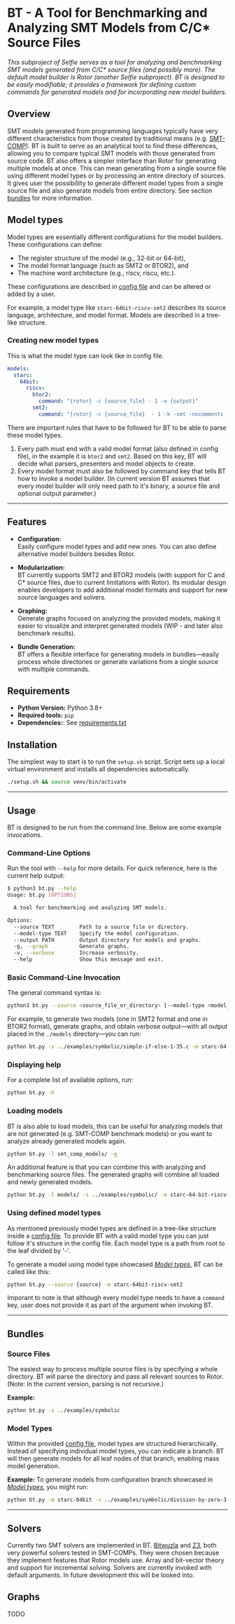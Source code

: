 # BT - A Tool for Benchmarking and Analyzing SMT Models from C/C* Source Files

_This subproject of Selfie serves as a tool for analyzing and benchmarking SMT models generated from C/C* source files (and possibly more). The default model builder is Rotor (another Selfie subproject). BT is designed to be easily modifiable; it provides a framework for defining custom commands for generated models and for incorporating new model builders._

## Overview

SMT models generated from programming languages typically have very different characteristics from those created by traditional means (e.g. [SMT-COMP](https://smt-comp.github.io)). BT is built to serve as an analytical tool to find these differences, allowing you to compare typical SMT models with those generated from source code. BT also offers a simpler interface than Rotor for generating multiple models at once. This can mean generating from a single source file using different model types or by processing an entire directory of sources. It gives user the possibillity to generate different model types from a single source file and also generate models from entire directory. See section [bundles](#bundles) for more information.

## Model types
Model types are essentially different configurations for the model builders. These configurations can define:
- The register structure of the model (e.g., 32-bit or 64-bit),
- The model format language (such as SMT2 or BTOR2), and
- The machine word architecture (e.g., riscv, riscu, etc.).

These configurations are described in [config file](config.yml) and can be altered or added by a user.

For example, a model type like `starc-64bit-riscv-smt2` describes its source language, architecture, and model format. Models are described in a tree-like structure.

### Creating new model types
<a id="config-snippet"></a>
This is what the model type can look like in config file.
```yaml
models:
  starc:
    64bit:
      riscv: 
        btor2:
          command: "{rotor} -c {source_file} - 1 -o {output}"
        smt2: 
          command: "{rotor} -c {source_file}  - 1 -k -smt -nocomments -o {output}"
```
There are important rules that have to be followed for BT to be able to parse these model types.

1. Every path must end with a valid model format (also defined in config file), in the example it is `btor2` and `smt2`. Based on this key, BT will decide what parsers, presenters and model objects to create.
2. Every model format must also be followed by command key that tells BT how to invoke a model builder. (In current version BT assumes that every model builder will only need path to it's binary, a source file and optional output parameter.) 

---

## Features

- **Configuration:**  
  Easily configure model types and add new ones. You can also define alternative model builders besides Rotor.

- **Modularization:**  
  BT currently supports SMT2 and BTOR2 models (with support for C and C* source files, due to current limitations with Rotor). Its modular design enables developers to add additional model formats and support for new source languages and solvers.

- **Graphing:**  
  Generate graphs focused on analyzing the provided models, making it easier to visualize and interpret generated models (WIP - and later also benchmark results).

- **Bundle Generation:**  
  BT offers a flexible interface for generating models in bundles—easily process whole directories or generate variations from a single source with multiple commands.

## Requirements
- **Python Version:** Python 3.8+
- **Required tools:** `pip`
- **Dependencies:**: See [requirements.txt](requirements.txt)

## Installation

The simplest way to start is to run the `setup.sh` script. Script sets up a local virtual environment and installs all dependencies automatically.

```bash
./setup.sh && source venv/bin/activate
```
---
## Usage

BT is designed to be run from the command line. Below are some example invocations.
### Command-Line Options
Run the tool with `--help` for more details. For quick reference, here is the current help output:

```bash
$ python3 bt.py --help
Usage: bt.py [OPTIONS]

  A tool for benchmarking and analyzing SMT models.

Options:
  --source TEXT        Path to a source file or directory.
  --model-type TEXT    Specify the model configuration.
  --output PATH        Output directory for models and graphs.
  -g, --graph          Generate graphs.
  -v, --verbose        Increase verbosity.
  --help               Show this message and exit.
```
### Basic Command-Line Invocation

The general command syntax is:

```bash
python3 bt.py --source <source_file_or_directory> [--model-type <model_type>] [options]
```

For example, to generate two models (one in SMT2 format and one in BTOR2 format), generate graphs, and obtain verbose output—with all output placed in the `./models` directory—you can run:
```bash
python bt.py -s ../examples/symbolic/simple-if-else-1-35.c -m starc-64-bit-riscv -o ./models -g -v
```

### Displaying help
For a complete list of available options, run:
```bash
python bt.py -h
```

### Loading models
BT is also able to load models, this can be useful for analyzing models that are not generated (e.g. SMT-COMP benchmark models) or you want to analyze already generated models again.
```bash
python bt.py -l smt_comp_models/ -g
```
 An additional feature is that you can combine this with analyzing and benchmarking source files. The generated graphs will combine all loaded and newly generated models.
 ```bash
 python bt.py -l models/ -s ../examples/symbolic/ -m starc-64-bit-riscv-smt2 -g -v
 ```

### Using defined model types
As mentioned previously model types are defined in a tree-like structure inside a [config file](config.yml). To provide BT with a valid model type you can just follow it's structure in the config file. Each model type is a path from root to the leaf divided by '-'.


To generate a model using model type showcased [_Model types_](#config-snippet), BT can be called like this:
```bash
python bt.py --source {source} -m starc-64bit-riscv-smt2
```
Imporant to note is that although every model type needs to have a `command` key, user does not provide it as part of the argument when invoking BT.

---
## Bundles

### Source Files
The easiest way to process multiple source files is by specifying a whole directory. BT will parse the directory and pass all relevant sources to Rotor. (Note: In the current version, parsing is not recursive.)

**Example:**
```bash
python bt.py -s ../examples/symbolic
```

### Model Types
Within the provided [config file](config.yml), model types are structured hierarchically. Instead of specifying individual model types, you can indicate a branch. BT will then generate models for all leaf nodes of that branch, enabling mass model generation.

**Example:**
To generate models from configuration branch showcased in [_Model types_](#config-snippet), you might run:
```bash
python bt.py -m starc-64bit -s ../examples/symbolic/division-by-zero-3-35.c
```
---
## Solvers
Currently two SMT solvers are implemented in BT. [Bitwuzla](https://bitwuzla.github.io/) and [Z3](https://www.microsoft.com/en-us/research/project/z3-3/), both very powerful solvers tested in SMT-COMPs. They were chosen because they implement features that Rotor models use. Array and bit-vector theory and support for incremental solving. Solvers are currently invoked with default arguments. In future development this will be looked into.
## Graphs
TODO
